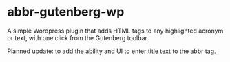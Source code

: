 # abbr-gutenberg-wp
A simple Wordpress plugin that adds HTML <abbr></abbr> tags to any highlighted acronym or text, with one click from the Gutenberg toolbar.

Planned update: to add the ability and UI to enter title text to the abbr tag.
